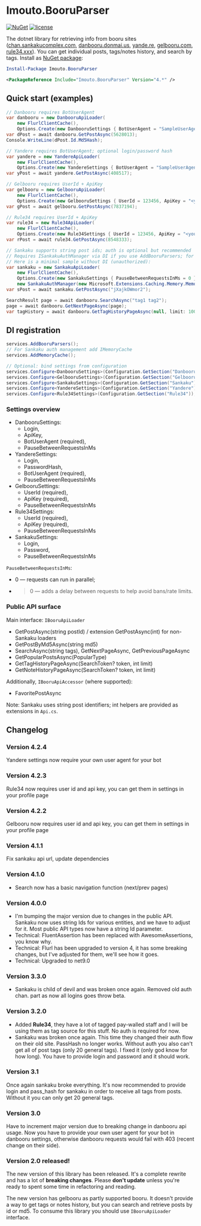 # Imouto.BooruParser

[![NuGet](https://img.shields.io/nuget/v/Imouto.BooruParser.svg?style=flat-square)](https://www.nuget.org/packages/Imouto.BooruParser/)
[![license](https://img.shields.io/github/license/ImoutoChan/ImoutoBooruParser.svg?style=flat-square)](https://github.com/ImoutoChan/Imouto.BooruParser)

The dotnet library for retrieving info from booru sites ([chan.sankakucomplex.com](https://chan.sankakucomplex.com), [danbooru.donmai.us](https://danbooru.donmai.us), [yande.re](https://yande.re), [gelbooru.com](https://gelbooru.com), [rule34.xxx](https://rule34.xxx)). You can get individual posts, tags/notes history, and search by tags. Install as [NuGet package](https://www.nuget.org/packages/Imouto.BooruParser/):

```powershell
Install-Package Imouto.BooruParser
```
```xml
<PackageReference Include="Imouto.BooruParser" Version="4.*" />
```

## Quick start (examples)

```csharp
// Danbooru requires BotUserAgent
var danbooru = new DanbooruApiLoader(
    new FlurlClientCache(),
    Options.Create(new DanbooruSettings { BotUserAgent = "SampleUserAgent/v1" }));
var dPost = await danbooru.GetPostAsync(5628013);
Console.WriteLine(dPost.Id.Md5Hash);

// Yandere requires BotUserAgent; optional login/password hash
var yandere = new YandereApiLoader(
    new FlurlClientCache(),
    Options.Create(new YandereSettings { BotUserAgent = "SampleUserAgent/v1" }));
var yPost = await yandere.GetPostAsync(408517);

// Gelbooru requires UserId + ApiKey
var gelbooru = new GelbooruApiLoader(
    new FlurlClientCache(),
    Options.Create(new GelbooruSettings { UserId = 123456, ApiKey = "<your_api_key>", PauseBetweenRequestsInMs = 0 }));
var gPost = await gelbooru.GetPostAsync(7837194);

// Rule34 requires UserId + ApiKey
var rule34 = new Rule34ApiLoader(
    new FlurlClientCache(),
    Options.Create(new Rule34Settings { UserId = 123456, ApiKey = "<your_api_key>", PauseBetweenRequestsInMs = 1000 }));
var rPost = await rule34.GetPostAsync(8548333);

// Sankaku supports string post ids; auth is optional but recommended
// Requires ISankakuAuthManager via DI if you use AddBooruParsers; for manual usage see tests
// Here is a minimal sample without DI (unauthorized):
var sankaku = new SankakuApiLoader(
    new FlurlClientCache(),
    Options.Create(new SankakuSettings { PauseBetweenRequestsInMs = 0 }),
    new SankakuAuthManager(new Microsoft.Extensions.Caching.Memory.MemoryCache(new()), Options.Create(new SankakuSettings()), new FlurlClientCache()));
var sPost = await sankaku.GetPostAsync("jXajkOWmor2");

SearchResult page = await danbooru.SearchAsync("tag1 tag2");
page = await danbooru.GetNextPageAsync(page);
var tagHistory = await danbooru.GetTagHistoryPageAsync(null, limit: 100);
```

## DI registration

```csharp
services.AddBooruParsers();
// For Sankaku auth management add IMemoryCache
services.AddMemoryCache();

// Optional: bind settings from configuration
services.Configure<DanbooruSettings>(Configuration.GetSection("Danbooru"));
services.Configure<GelbooruSettings>(Configuration.GetSection("Gelbooru"));
services.Configure<SankakuSettings>(Configuration.GetSection("Sankaku"));
services.Configure<YandereSettings>(Configuration.GetSection("Yandere"));
services.Configure<Rule34Settings>(Configuration.GetSection("Rule34"));
```

### Settings overview

- DanbooruSettings: 
  - Login, 
  - ApiKey, 
  - BotUserAgent (required), 
  - PauseBetweenRequestsInMs
- YandereSettings: 
  - Login, 
  - PasswordHash, 
  - BotUserAgent (required), 
  - PauseBetweenRequestsInMs
- GelbooruSettings: 
  - UserId (required), 
  - ApiKey (required), 
  - PauseBetweenRequestsInMs
- Rule34Settings: 
  - UserId (required), 
  - ApiKey (required), 
  - PauseBetweenRequestsInMs
- SankakuSettings: 
  - Login, 
  - Password, 
  - PauseBetweenRequestsInMs

`PauseBetweenRequestsInMs`: 
  - 0 — requests can run in parallel; 
  - >0 — adds a delay between requests to help avoid bans/rate limits.

### Public API surface

Main interface: `IBooruApiLoader`

- GetPostAsync(string postId) / extension GetPostAsync(int) for non-Sankaku loaders
- GetPostByMd5Async(string md5)
- SearchAsync(string tags), GetNextPageAsync, GetPreviousPageAsync
- GetPopularPostsAsync(PopularType)
- GetTagHistoryPageAsync(SearchToken? token, int limit)
- GetNoteHistoryPageAsync(SearchToken? token, int limit)

Additionally, `IBooruApiAccessor` (where supported): 
- FavoritePostAsync

Note: Sankaku uses string post identifiers; int helpers are provided as extensions in `Api.cs`.

## Changelog

### Version 4.2.4
Yandere settings now require your own user agent for your bot

### Version 4.2.3
Rule34 now requires user id and api key, you can get them in settings in your profile page

### Version 4.2.2
Gelbooru now requires user id and api key, you can get them in settings in your profile page

### Version 4.1.1
Fix sankaku api url, update dependencies

### Version 4.1.0
* Search now has a basic navigation function (next/prev pages)

### Version 4.0.0
* I'm bumping the major version due to changes in the public API. Sankaku now uses string Ids for various entities, 
and we have to adjust for it. Most public API types now have a string Id parameter.
* Technical: FluentAssertion has been replaced with AwesomeAssertions, you know why.
* Technical: Flurl has been upgraded to version 4, it has some breaking changes, but I've adjusted for them, we'll see 
how it goes.
* Technical: Upgraded to net9.0

### Version 3.3.0
* Sankaku is child of devil and was broken once again. Removed old auth chan. part as now all logins goes throw beta.

### Version 3.2.0
* Added **Rule34**, they have a lot of tagged pay-walled staff and I will be using them as tag source for this stuff. No auth is required for now.
* Sankaku was broken once again. This time they changed their auth flow on their old site. PassHash no longer works. Without auth you also can't get all of post tags (only 20 general tags). I fixed it (only god know for how long). You have to provide login and password and it should work.

### Version 3.1
Once again sankaku broke everything. It's now recommended to provide login and pass_hash for sankaku in order to receive all tags from posts. Without it you can only get 20 general tags.

### Version 3.0
Have to increment major version due to breaking change in danbooru api usage. Now you have to provide your own user agent for your bot in danbooru settings, otherwise danbooru requests would fail with 403 (recent change on their side).

### Version 2.0 released!

The new version of this library has been released. It's a complete rewrite and has a lot of **breaking changes**. Please **don't update** unless you're ready to spent some time in refactoring and reading.

The new version has gelbooru as partly supported booru. It doesn't provide a way to get tags or notes history, but you can search and retrieve posts by id or md5. To consume this library you should use `IBooruApiLoader` interface.
